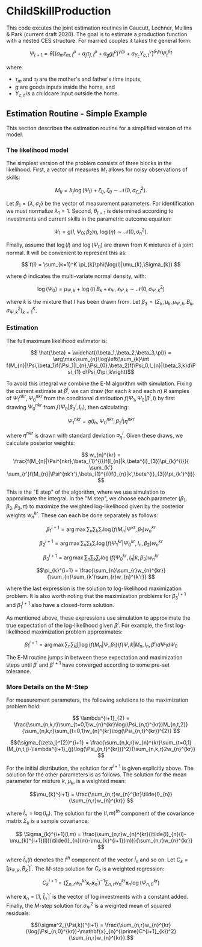 # ChildSkillProduction
This code excutes the joint estimation routines in Caucutt, Lochner, Mullins & Park (current draft 2020). The goal is to estimate a production function with a nested CES structure. For married couples it takes the general form:

$$ \Psi_{t+1} = \theta\left[\left(a_{m}\tau_{m,t}^{\rho} + a_{f}\tau_{f,t}^{\rho} + a_{g}g_{t}^{\rho}\right)^{\gamma/\rho} + a_{Y_c}Y_{c,t}^{\gamma}\right]^{\delta_{1}/\gamma}\Psi_{t}^{\delta_2} $$

where

 - $\tau_{m}$ and $\tau_{f}$ are the mother's and father's time inputs,
 - $g$ are goods inputs inside the home, and
 - $Y_{c,t}$ is a childcare input outside the home.

## Estimation Routine - Simple Example

This section describes the estimation routine for a simplified version of the model.

### The likelihood model

The simplest version of the problem consists of three blocks in the likelihood. First, a vector of measures $M_t$ allows for noisy observations of skills:

$$M_{tj} = \lambda_{j}\log(\Psi_{t}) + \zeta_{tj},\ \zeta_{tj}\sim\mathcal{N}(0,\sigma^2_{\zeta,j}).$$

Let $\beta_1=\{\lambda,\sigma_{\zeta}\}$ be the vector of measurement parameters. For identification we must normalize $\lambda_{1}=1$. Second, $\theta_{t+1}$ is determined according to investments and current skills in the parametric outcome equation:

$$ \Psi_{1} = g(I,\Psi_{0};\beta_2)\eta,\ \log(\eta)\sim\mathcal{N}(0,\sigma^2_{\eta}).$$

Finally, assume that $\log(I)$ and $\log(\Psi_0)$ are drawn from $K$ mixtures of a joint normal. It will be convenient to represent this as:

$$ f(I) = \sum_{k=1}^K \pi_{k}\phi(\log(I)|\mu_{k},\Sigma_{k}) $$

where $\phi$ indicates the multi-variate normal density, with:

$$ \log(\Psi_{0}) = \mu_{\Psi,k} + \log(I)^{\prime}B_{k} + \epsilon_{\Psi},\ \epsilon_{\Psi,k}\sim\mathcal{N}(0,\sigma^2_{\Psi,k}) $$

where $k$ is the mixture that $I$ has been drawn from. Let $\beta_3=(\Sigma_{k},\mu_{k},\mu_{\Psi,k},B_{k},\sigma^2_{\Psi,k})_{k=1}^{K}$. 

### Estimation
The full maximum likelihood estimator is:

$$ \hat{\beta} = \widehat{(\beta_1,\beta_2,\beta_3,\pi)} = \arg\max\sum_{n}\log\left(\sum_{k}\int f(M_{n}|\Psi,\beta_1)f(\Psi_1|I_{n},\Psi_{0},\beta_2)f(\Psi_0,I_{n}|\beta_3,k)d\Psi_{1} d\Psi_0\pi_k\right)$$

To avoid this integral we combine the E-M algorithm with simulation. Fixing the current estimate at $\beta^{i}$, we can draw (for each $k$ and each $n$) $R$ samples of $\Psi_{1}^{nkr},\Psi_{0}^{nkr}$ from the conditional distribution $f(\Psi_{1},\Psi_{0}|\beta^{i},I)$ by first drawing $\Psi_{0}^{nkr}$ from $f(\Psi_{0}|\beta^{i}_{3},I_{n})$, then calculating: 

$$\Psi_{1}^{nkr} = g(I_{n},\Psi_{0}^{nkr};\beta_{2}^{i})\eta^{nkr} $$

where $\eta^{nkr}$ is drawn with standard deviation $\sigma^{i}_{\eta}$. Given these draws, we calculate posterior weights:

$$ w_{n}^{kr} = \frac{f(M_{n}|\Psi^{nkr},\beta_{1}^{i})f(I_{n}|k,\beta^{i}_{3})\pi_{k}^{i}}{ \sum_{k'} \sum_{r'}f(M_{n}|\Psi^{nk'r'},\beta_{1}^{i})f(I_{n}|k',\beta^{i}_{3})\pi_{k'}^{i}} $$

This is the "E step" of the algorithm, where we use simulation to approximate the integral. In the "M step", we choose each parameter $(\beta_1,\beta_2,\beta_3,\pi)$ to maximize the weighted log-likelihood given by the posterior weights $w_{n}^{kr}$. These can each be done separately as follows:

$$ \beta_{1}^{i+1} = \arg\max\sum_{n}\sum_{k}\sum_{r}\log(f(M_{n}|\Psi^{kr},\beta_{1})w_{n}^{kr} $$

$$\beta_{2}^{i+1} = \arg\max\sum_{n}\sum_{k}\sum_{r}\log(f(\Psi_{1}^{kr}|\Psi_{0}^{kr},I_{n},\beta_{2})w_{n}^{kr} $$

$$\beta_{3}^{i+1} = \arg\max\sum_{n}\sum_{k}\sum_{r}\log(f(\Psi_{0}^{kr},I_{n}|k,\beta_{3})w_{n}^{kr} $$

$$\pi_{k}^{i+1} = \frac{\sum_{n}\sum_{r}w_{n}^{kr}}{\sum_{n}\sum_{k'}\sum_{r}w_{n}^{k'r}} $$

where the last expression is the solution to log-likelihood maximization problem. It is also worth noting that the maximization problems for $\beta_{3}^{i+1}$ and $\beta_{1}^{i+1}$ also have a closed-form solution.

As mentioned above, these expressions use simulation to approximate the true expectation of the log-likelihood given $\beta^{i}$. For example, the first log-likelihood maximization problem approximates:

$$ \beta_{1}^{i+1} = \arg\max\sum_{n}\sum_{k}\int\int\log(f(M_{n}|\Psi,\beta_{1}))f(\Psi,k|M_{n},I_{n},\beta^{i})d\Psi_{1}d\Psi_{0} $$

The E-M routine jumps in between these expectation and maximization steps until $\beta^{i}$ and $\beta^{i+1}$ have converged according to some pre-set tolerance.

### More Details on the M-Step

For measurement parameters, the following solutions to the maximization problem hold:

$$ \lambda^{i+1}_{2} = \frac{\sum_{n,k,r}\sum_{t=0,1}w_{n}^{kr}\log(\Psi_{n,t}^{kr})M_{n,t,2}}{\sum_{n,k,r}\sum_{t=0,1}w_{n}^{kr}\log(\Psi_{n,t}^{kr})^{2}} $$

$$(\sigma_{\zeta,j}^{2})^{i+1} = \frac{\sum_{n,k,r}w_{n}^{kr}\sum_{t=0,1}(M_{n,t,j}-\lambda^{i+1}_{j}\log(\Psi_{n,t}^{kr}))^2}{\sum_{n,k,r}2w_{n}^{kr}} $$

For the initial distribution, the solution for $\pi^{i+1}$ is given explicitly above. The solution for the other parameters is as follows. The solution for the mean parameter for mixture $k$, $\mu_{k}$, is a weighted mean:

$$\mu_{k}^{i+1} = \frac{\sum_{n,r}w_{n}^{kr}\tilde{I}_{n}}{\sum_{n,r}w_{n}^{kr}} $$

where $\tilde{I}_{n} = \log(I_{n})$. The solution for the $(l,m)^{th}$ component of the covariance matrix $\Sigma_{k}$ is a sample covariance:


$$ \Sigma_{k}^{i+1}(l,m) = \frac{\sum_{n,r}w_{n}^{kr}(\tilde{I}_{n}(l)-\mu_{k}^{i+1}(l))(\tilde{I}_{n}(m)-\mu_{k}^{i+1}(m))}{\sum_{n,r}w_{n}^{kr}} $$

where $\tilde{I}_{n}(l)$ denotes the $l^{th}$ component of the vector $\tilde{I}_{n}$ and so on. Let $C_{k} = [\mu_{\Psi,k},B_{k}^\prime]^\prime$. The $M$-step solution for $C_{k}$ is a weighted regression:

$$C^{i+1}_{k} = \left(\sum_{n,r}w_{n}^{kr}\mathbf{x}_{n}\mathbf{x}_{n}^\prime\right)^{-1}\sum_{n,r}w_{n}^{kr}\mathbf{x}_{n}\log(\Psi_{n,0}^{kr}) $$

where $\mathbf{x}_{n} = [1,\ \tilde{I}_{n}^\prime]^\prime$ is the vector of log investments with a constant added. Finally, the $M$-step solution for $\sigma^2_{\Psi}$ is a weighted mean of squared residuals:

$$(\sigma^2_{\Psi,k})^{i+1} = \frac{\sum_{n,r}w_{n}^{kr}(\log(\Psi_{n,0}^{kr})-\mathbf{x}_{n}^{\prime}C^{i+1}_{k})^2}{\sum_{n,r}w_{n}^{kr}}.$$


